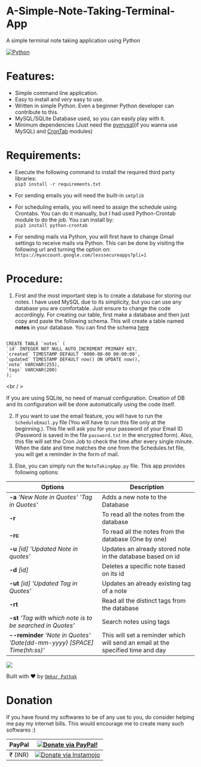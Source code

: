 # A-Simple-Note-Taking-Terminal-App
A simple terminal note taking application using Python

[![Python](https://img.shields.io/badge/Python-3.6-brightgreen.svg)](http://www.python.org/download/)

# Features:

* Simple command line application.
* Easy to install and *very* easy to use.
* Written in simple Python. Even a beginner Python developer can contribute to this.
* MySQL/SQLite Database used, so you can easily play with it.
* Minimum dependencies (Just need the [pymysql](https://github.com/OmkarPathak/A-Simple-Note-Taking-Terminal-App#requirements)(if you wanna use MySQL) and [CronTab](https://github.com/OmkarPathak/A-Simple-Note-Taking-Terminal-App#requirements) modules)

# Requirements:

* Execute the following command to install the required third party libraries:<br />
`pip3 install -r requirements.txt`

* For sending emails you will need the built-in `smtplib`

* For scheduling emails, you will need to assign the schedule using Crontabs. You can do it manually, but I had used Python-Crontab module to do the job. You can install by:<br />
`pip3 install python-crontab`

* For sending mails via Python, you will first have to change Gmail settings to receive mails via Python. This can be done by visiting the following url and turning the option on: `https://myaccount.google.com/lesssecureapps?pli=1`

# Procedure:

1. First and the most important step is to create a database for storing our notes. I have used MySQL due to its simplicity, but you can use any database you are comfortable. Just ensure to change the code accordingly. For creating our table, first make a database and then just copy and paste the following schema. This will create a table named **notes** in your database. You can find the schema [here](https://github.com/OmkarPathak/A-Simple-Note-Taking-Terminal-App/schema_mysql.sql)

```mysql

CREATE TABLE `notes` (
`id` INTEGER NOT NULL AUTO_INCREMENT PRIMARY KEY,
`created` TIMESTAMP DEFAULT '0000-00-00 00:00:00',
`updated` TIMESTAMP DEFAULT now() ON UPDATE now(),
`note` VARCHAR(255),
`tags` VARCHAR(200)
);

```
<br / >

If you are using SQLite, no need of manual configuration. Creation of DB and its configuration will be done automatically using the code itself.

2. If you want to use the email feature, you will have to run the `ScheduleEmail.py` file (You will have to run this file only at the beginning.). This file will ask you for your password of your Email ID (Password is saved in the file `password.txt` in the encrypted form). Also, this file will set the Cron Job to check the time after every single minute. When the date and time matches the one from the Schedules.txt file, you will get a reminder in the form of mail.

3. Else, you can simply run the `NoteTakingApp.py` file. This app provides following options:

| Options | Description |
| --- | --- |
| **-a**  *'New Note in Quotes'* *'Tag in Quotes'* | Adds a new note to the Database |
| **-r** | To read all the notes from the database |
| **-rc** | To read all the notes from the database (One by one) |
| **-u**  *[id]*  *'Updated Note in quotes'* | Updates an already stored note in the database based on id |
| **-d**  *[id]* | Deletes a specific note based on its id|
| **-ut**  *[id]*  *'Updated Tag in Quotes'*| Updates an already existing tag of a note|
| **-rt** | Read all the distinct tags from the database|
| **-st** *'Tag with which note is to be searched in Quotes'* | Search notes using tags|
| **--reminder**  *'Note in Quotes'*  *'Date(dd-mm-yyyy) [SPACE] Time(hh:ss)'* | This will set a reminder which will send an email at the specified time and day|


![](Results/NoteTakinAppResult.gif)


Built with ♥ by [`Omkar Pathak`](http://www.omkarpathak.in/)

# Donation

If you have found my softwares to be of any use to you, do consider helping me pay my internet bills. This would encourage me to create many such softwares :)

| PayPal | <a href="https://paypal.me/omkarpathak27" target="_blank"><img src="https://www.paypalobjects.com/webstatic/mktg/logo/AM_mc_vs_dc_ae.jpg" alt="Donate via PayPal!" title="Donate via PayPal!" /></a> |
|:-------------------------------------------:|:-------------------------------------------------------------:|
| ₹ (INR)  | <a href="https://www.instamojo.com/@omkarpathak/" target="_blank"><img src="https://www.soldermall.com/images/pic-online-payment.jpg" alt="Donate via Instamojo" title="Donate via instamojo" /></a> |
